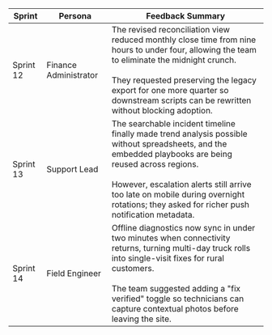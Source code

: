 | Sprint | Persona | Feedback Summary |
|--------|---------|------------------|
| Sprint 12 | Finance Administrator | The revised reconciliation view reduced monthly close time from nine hours to under four, allowing the team to eliminate the midnight crunch. <br><br>They requested preserving the legacy export for one more quarter so downstream scripts can be rewritten without blocking adoption. |
| Sprint 13 | Support Lead | The searchable incident timeline finally made trend analysis possible without spreadsheets, and the embedded playbooks are being reused across regions. <br><br>However, escalation alerts still arrive too late on mobile during overnight rotations; they asked for richer push notification metadata. |
| Sprint 14 | Field Engineer | Offline diagnostics now sync in under two minutes when connectivity returns, turning multi-day truck rolls into single-visit fixes for rural customers. <br><br>The team suggested adding a "fix verified" toggle so technicians can capture contextual photos before leaving the site. |
